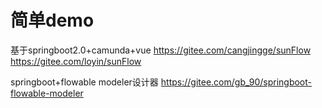 # 简单demo

基于springboot2.0+camunda+vue
https://gitee.com/cangjingge/sunFlow
https://gitee.com/loyin/sunFlow


springboot+flowable modeler设计器
https://gitee.com/gb_90/springboot-flowable-modeler